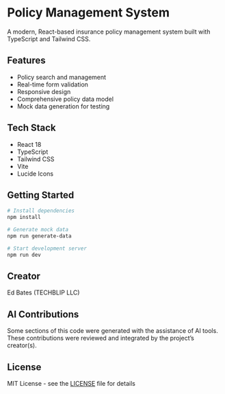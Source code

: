 # Policy Management System

A modern, React-based insurance policy management system built with TypeScript and Tailwind CSS.

## Features

- Policy search and management
- Real-time form validation
- Responsive design
- Comprehensive policy data model
- Mock data generation for testing

## Tech Stack

- React 18
- TypeScript
- Tailwind CSS
- Vite
- Lucide Icons

## Getting Started

```bash
# Install dependencies
npm install

# Generate mock data
npm run generate-data

# Start development server
npm run dev
```

## Creator

Ed Bates (TECHBLIP LLC)

## AI Contributions

Some sections of this code were generated with the assistance of AI tools. These contributions were reviewed and integrated by the project’s creator(s).


## License

MIT License - see the [LICENSE](LICENSE) file for details